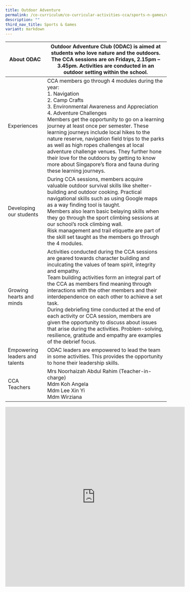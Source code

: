 ```yaml
---
title: Outdoor Adventure
permalink: /co-curriculum/co-curricular-activities-cca/sports-n-games/outdoor-adventure/
description: ""
third_nav_title: Sports & Games
variant: markdown
---
```

<table class="tg">
<thead>
  <tr>
    <th class="tg-hwm7">About ODAC</th>
    <th class="tg-u05r">Outdoor Adventure Club (ODAC) is aimed at students who love nature and the outdoors. The CCA sessions are on Fridays, 2.15pm – 3.45pm. Activities are conducted in an outdoor setting within the school.</th>
  </tr>
</thead>
<tbody>
  <tr>
    <td class="tg-dafn">Experiences</td>
    <td class="tg-u05r">CCA members go through 4 modules during the year:<br>1.       Navigation<br>2.       Camp Crafts<br>3.       Environmental Awareness and Appreciation<br>4.       Adventure Challenges <br>Members get the opportunity to go on a learning journey at least once per semester. These learning journeys include local hikes to the nature reserve, navigation field trips to the parks as well as high ropes challenges at local adventure challenge venues. They further hone their love for the outdoors by getting to know more about Singapore’s flora and fauna during these learning journeys. </td>
  </tr>
  <tr>
    <td class="tg-dafn">Developing our students</td>
    <td class="tg-u05r">During CCA sessions, members acquire valuable outdoor survival skills like shelter-building and outdoor cooking. Practical navigational skills such as using Google maps as a way finding tool is taught. <br>Members also learn basic belaying skills when they go through the sport climbing sessions at our school’s rock climbing wall. <br>Risk management and trail etiquette are part of the skill set taught as the members go through the 4 modules. </td>
  </tr>
  <tr>
    <td class="tg-dafn">Growing hearts and minds</td>
    <td class="tg-u05r">Activities conducted during the CCA sessions are geared towards character building and inculcating the values of team spirit, integrity and empathy. <br>Team building activities form an integral part of the CCA as members find meaning through interactions with the other members and their interdependence on each other to achieve a set task. <br>During debriefing time conducted at the end of each activity or CCA session, members are given the opportunity to discuss about issues that arise during the activities. Problem-solving, resilience, gratitude and empathy are examples of the debrief focus. </td>
  </tr>
  <tr>
    <td class="tg-dafn">Empowering leaders and talents</td>
    <td class="tg-u05r">ODAC leaders are empowered to lead the team in some activities. This provides the opportunity to hone their leadership skills.</td>
  </tr>
  <tr>
    <td class="tg-dafn">CCA Teachers</td>
    <td class="tg-u05r">Mrs Noorhaizah Abdul Rahim (Teacher-in-charge)<br>Mdm Koh Angela<br>Mdm Lee Xin Yi<br>Mdm Wirziana</td>
  </tr>
</tbody>
</table>

<iframe allowfullscreen="true" height="560" width="560" frameborder="0" src="https://docs.google.com/presentation/d/e/2PACX-1vTaapMPlsqGL65uRf0PTgCvcKUq6IZVEF7LFMs7uzRMqE39G_fTMaZS0RM-j5dMeTrCj8roqwZKtZBQ/embed?start=true&amp;loop=true&amp;delayms=3000"></iframe>